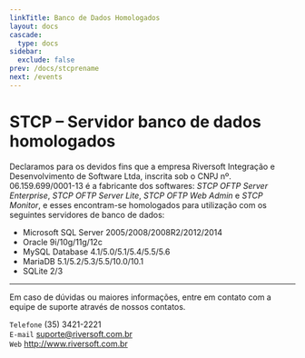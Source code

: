 ```yaml
---
linkTitle: Banco de Dados Homologados
layout: docs
cascade:
  type: docs
sidebar:
  exclude: false
prev: /docs/stcprename
next: /events
---
```

# STCP – Servidor banco de dados homologados

Declaramos para os devidos fins que a empresa Riversoft Integração e Desenvolvimento de Software Ltda, inscrita sob o CNPJ nº. 06.159.699/0001-13 é a fabricante dos softwares: *STCP OFTP Server Enterprise*, *STCP OFTP Server Lite*, *STCP OFTP Web Admin* e *STCP Monitor*, e esses encontram-se homologados para utilização com os seguintes servidores de banco de dados:

* Microsoft SQL Server 2005/2008/2008R2/2012/2014
* Oracle 9i/10g/11g/12c
* MySQL Database 4.1/5.0/5.1/5.4/5.5/5.6
* MariaDB 5.1/5.2/5.3/5.5/10.0/10.1
* SQLite 2/3
----

Em caso de dúvidas ou maiores informações, entre em contato com a equipe de suporte através de nossos contatos.

<!-- RIVERSOFT INTEGRAÇÃO E DESENVOLVIMENTO DE SOFTWARE LTDA -->
<!-- Rua Marechal Deodoro, 480, 1º andar, Jardim Santa Lucia - Pouso Alegre - MG- CEP 37553-405 -->
`Telefone` (35) 3421-2221
<br>
`E-mail` suporte@riversoft.com.br
<br>
`Web` http://www.riversoft.com.br
